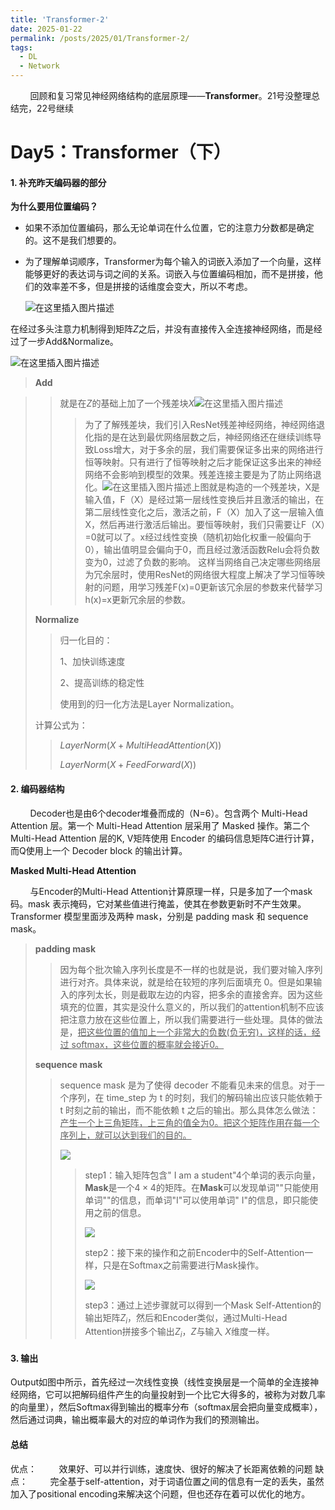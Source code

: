 ```yaml
---
title: 'Transformer-2'
date: 2025-01-22
permalink: /posts/2025/01/Transformer-2/
tags:
  - DL
  - Network
---
```


        回顾和复习常见神经网络结构的底层原理——**Transformer**。21号没整理总结完，22号继续

Day5：Transformer（下）
======

#### 1. 补充昨天编码器的部分

**为什么要用位置编码？**

* 如果不添加位置编码，那么无论单词在什么位置，它的注意力分数都是确定的。这不是我们想要的。

* 为了理解单词顺序，Transformer为每个输入的词嵌入添加了一个向量，这样能够更好的表达词与词之间的关系。词嵌入与位置编码相加，而不是拼接，他们的效率差不多，但是拼接的话维度会变大，所以不考虑。
  
  <img src="https://i-blog.csdnimg.cn/blog_migrate/beeb9fb0c7074051b1a064edb19a73bc.png" title="" alt="在这里插入图片描述" data-align="center">

在经过多头注意力机制得到矩阵$Z$之后，并没有直接传入全连接神经网络，而是经过了一步Add&Normalize。

![在这里插入图片描述](https://i-blog.csdnimg.cn/blog_migrate/29a24a78b70aa77ffd41b5ae2bfdc5e7.png#pic_center)

> **Add**

> > 就是在$Z$的基础上加了一个残差块$X$<img src="https://i-blog.csdnimg.cn/blog_migrate/b9951837dd639046ca37c9fba8b4efc5.png#pic_center" title="" alt="在这里插入图片描述" data-align="center">
> > 
> > > 为了了解残差块，我们引入ResNet残差神经网络，神经网络退化指的是在达到最优网络层数之后，神经网络还在继续训练导致Loss增大，对于多余的层，我们需要保证多出来的网络进行恒等映射。只有进行了恒等映射之后才能保证这多出来的神经网络不会影响到模型的效果。残差连接主要是为了防止网络退化。<img src="https://i-blog.csdnimg.cn/blog_migrate/df2011b93622dc7da054b8853b16bafd.png#pic_center" title="" alt="在这里插入图片描述" data-align="center">上图就是构造的一个残差块，X是输入值，F（X）是经过第一层线性变换后并且激活的输出，在第二层线性变化之后，激活之前，F（X）加入了这一层输入值X，然后再进行激活后输出。要恒等映射，我们只需要让F（X）=0就可以了。x经过线性变换（随机初始化权重一般偏向于0），输出值明显会偏向于0，而且经过激活函数Relu会将负数变为0，过滤了负数的影响。
> > > 这样当网络自己决定哪些网络层为冗余层时，使用ResNet的网络很大程度上解决了学习恒等映射的问题，用学习残差F(x)=0更新该冗余层的参数来代替学习h(x)=x更新冗余层的参数。
> 
> **Normalize**
> 
> > 归一化目的：  
> > 
> > 1、加快训练速度  
> > 
> > 2、提高训练的稳定性  
> > 
> > 使用到的归一化方法是Layer Normalization。
> 
> 计算公式为：
> 
> > $LayerNorm(X+MultiHeadAttention(X))$
> > 
> > $LayerNorm(X+FeedForward(X))$

#### 2. 编码器结构

        Decoder也是由6个decoder堆叠而成的（N=6）。包含两个 Multi-Head Attention 层。第一个 Multi-Head Attention 层采用了 Masked 操作。第二个 Multi-Head Attention 层的K, V矩阵使用 Encoder 的编码信息矩阵C进行计算，而Q使用上一个 Decoder block 的输出计算。

****Masked Multi-Head Attention****

        与Encoder的Multi-Head Attention计算原理一样，只是多加了一个mask码。mask 表示掩码，它对某些值进行掩盖，使其在参数更新时不产生效果。Transformer 模型里面涉及两种 mask，分别是 padding mask 和 sequence mask。

> **padding mask**
> 
> > 因为每个批次输入序列长度是不一样的也就是说，我们要对输入序列进行对齐。具体来说，就是给在较短的序列后面填充 0。但是如果输入的序列太长，则是截取左边的内容，把多余的直接舍弃。因为这些填充的位置，其实是没什么意义的，所以我们的attention机制不应该把注意力放在这些位置上，所以我们需要进行一些处理。具体的做法是，<u>把这些位置的值加上一个非常大的负数(负无穷)，这样的话，经过 softmax，这些位置的概率就会接近0。</u>
> 
> **sequence mask**
> 
> > sequence mask 是为了使得 decoder 不能看见未来的信息。对于一个序列，在 time_step 为 t 的时刻，我们的解码输出应该只能依赖于 t 时刻之前的输出，而不能依赖 t 之后的输出。那么具体怎么做法：<u>产生一个上三角矩阵，上三角的值全为0。把这个矩阵作用在每一个序列上，就可以达到我们的目的。</u>
> > 
> > ![](https://pic3.zhimg.com/v2-d381d89dc81313a26717bf72dbda4294_1440w.webp?consumer=ZHI_MENG)
> > 
> > > step1：输入矩阵包含"<Begin> I am a student"4个单词的表示向量，**Mask**是一个$4\times4$的矩阵。在**Mask**可以发现单词"<Begin>"只能使用单词"<Begin>"的信息，而单词"I"可以使用单词"<Begin> I"的信息，即只能使用之前的信息。
> > > 
> > > ![](https://pic2.zhimg.com/v2-a52bc9153f72664214753253acbaa3e9_1440w.webp?consumer=ZHI_MENG)
> > > 
> > > step2：接下来的操作和之前Encoder中的Self-Attention一样，只是在Softmax之前需要进行Mask操作。
> > > 
> > > ![](https://pic4.zhimg.com/v2-aa7b81c5ef8e153affd45d78c484f0e3_1440w.webp?consumer=ZHI_MENG)
> > > 
> > > step3：通过上述步骤就可以得到一个Mask Self-Attention的输出矩阵$Z_i$，然后和Encoder类似，通过Multi-Head Attention拼接多个输出$Z_i$，$Z$与输入 $X$维度一样。

#### 3. 输出

Output如图中所示，首先经过一次线性变换（线性变换层是一个简单的全连接神经网络，它可以把解码组件产生的向量投射到一个比它大得多的，被称为对数几率的向量里），然后Softmax得到输出的概率分布（softmax层会把向量变成概率），然后通过词典，输出概率最大的对应的单词作为我们的预测输出。

#### 总结

优点：
        效果好、可以并行训练，速度快、很好的解决了长距离依赖的问题
缺点：
        完全基于self-attention，对于词语位置之间的信息有一定的丢失，虽然加入了positional encoding来解决这个问题，但也还存在着可以优化的地方。
